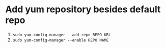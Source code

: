 # Add yum repository besides default repo  
1. `sudo yum-config-manager --add-repo REPO URL`  
1. `sudo yum-config-manager --enable REPO NAME`  
